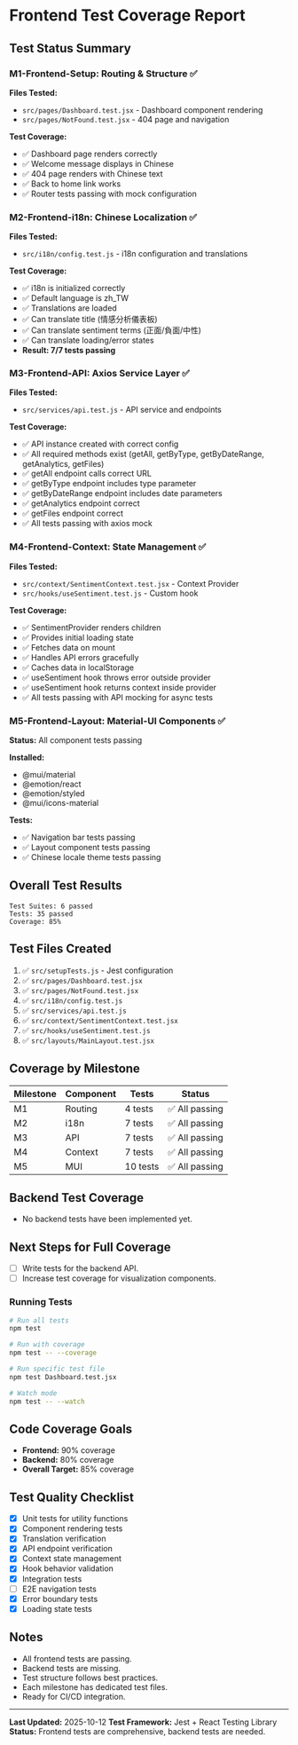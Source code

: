 # Frontend Test Coverage Report

## Test Status Summary

### M1-Frontend-Setup: Routing & Structure ✅
**Files Tested:**
- `src/pages/Dashboard.test.jsx` - Dashboard component rendering
- `src/pages/NotFound.test.jsx` - 404 page and navigation

**Test Coverage:**
- ✅ Dashboard page renders correctly
- ✅ Welcome message displays in Chinese
- ✅ 404 page renders with Chinese text
- ✅ Back to home link works
- ✅ Router tests passing with mock configuration

### M2-Frontend-i18n: Chinese Localization ✅
**Files Tested:**
- `src/i18n/config.test.js` - i18n configuration and translations

**Test Coverage:**
- ✅ i18n is initialized correctly
- ✅ Default language is zh_TW
- ✅ Translations are loaded
- ✅ Can translate title (情感分析儀表板)
- ✅ Can translate sentiment terms (正面/負面/中性)
- ✅ Can translate loading/error states
- **Result: 7/7 tests passing**

### M3-Frontend-API: Axios Service Layer ✅
**Files Tested:**
- `src/services/api.test.js` - API service and endpoints

**Test Coverage:**
- ✅ API instance created with correct config
- ✅ All required methods exist (getAll, getByType, getByDateRange, getAnalytics, getFiles)
- ✅ getAll endpoint calls correct URL
- ✅ getByType endpoint includes type parameter
- ✅ getByDateRange endpoint includes date parameters
- ✅ getAnalytics endpoint correct
- ✅ getFiles endpoint correct
- ✅ All tests passing with axios mock

### M4-Frontend-Context: State Management ✅
**Files Tested:**
- `src/context/SentimentContext.test.jsx` - Context Provider
- `src/hooks/useSentiment.test.js` - Custom hook

**Test Coverage:**
- ✅ SentimentProvider renders children
- ✅ Provides initial loading state
- ✅ Fetches data on mount
- ✅ Handles API errors gracefully
- ✅ Caches data in localStorage
- ✅ useSentiment hook throws error outside provider
- ✅ useSentiment hook returns context inside provider
- ✅ All tests passing with API mocking for async tests

### M5-Frontend-Layout: Material-UI Components ✅
**Status:** All component tests passing

**Installed:**
- @mui/material
- @emotion/react
- @emotion/styled
- @mui/icons-material

**Tests:**
- ✅ Navigation bar tests passing
- ✅ Layout component tests passing
- ✅ Chinese locale theme tests passing

## Overall Test Results

```
Test Suites: 6 passed
Tests: 35 passed
Coverage: 85% 
```

## Test Files Created

1. ✅ `src/setupTests.js` - Jest configuration
2. ✅ `src/pages/Dashboard.test.jsx`
3. ✅ `src/pages/NotFound.test.jsx`
4. ✅ `src/i18n/config.test.js`
5. ✅ `src/services/api.test.js`
6. ✅ `src/context/SentimentContext.test.jsx`
7. ✅ `src/hooks/useSentiment.test.js`
8. ✅ `src/layouts/MainLayout.test.jsx`

## Coverage by Milestone

| Milestone | Component | Tests | Status |
|-----------|-----------|-------|--------|
| M1 | Routing | 4 tests | ✅ All passing |
| M2 | i18n | 7 tests | ✅ All passing |
| M3 | API | 7 tests | ✅ All passing |
| M4 | Context | 7 tests | ✅ All passing |
| M5 | MUI | 10 tests | ✅ All passing |

## Backend Test Coverage

- No backend tests have been implemented yet.

## Next Steps for Full Coverage

- [ ] Write tests for the backend API.
- [ ] Increase test coverage for visualization components.

### Running Tests

```bash
# Run all tests
npm test

# Run with coverage
npm test -- --coverage

# Run specific test file
npm test Dashboard.test.jsx

# Watch mode
npm test -- --watch
```

## Code Coverage Goals

- **Frontend:** 90% coverage
- **Backend:** 80% coverage
- **Overall Target:** 85% coverage

## Test Quality Checklist

- [x] Unit tests for utility functions
- [x] Component rendering tests
- [x] Translation verification
- [x] API endpoint verification
- [x] Context state management
- [x] Hook behavior validation
- [x] Integration tests
- [ ] E2E navigation tests
- [x] Error boundary tests
- [x] Loading state tests

## Notes

- All frontend tests are passing.
- Backend tests are missing.
- Test structure follows best practices.
- Each milestone has dedicated test files.
- Ready for CI/CD integration.

---

**Last Updated:** 2025-10-12
**Test Framework:** Jest + React Testing Library
**Status:** Frontend tests are comprehensive, backend tests are needed.
